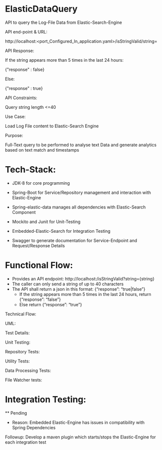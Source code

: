 # ElasticDataQuery

API to query the Log-File Data from Elastic-Search-Engine


API end-point & URL:

http://localhost:<port_Configured_In_application.yaml>/isStringValid/string=

API Response:

If the string appears more than 5 times in the last 24 hours:

{"response" : false}

Else:

{"response" : true}


API Constraints:

Query string length <=40


Use Case:

Load Log File content to Elastic-Search Engine

Purpose:

Full-Text query to be performed to analyse text Data and generate analytics based on text match and timestamps

# Tech-Stack:

- JDK-8 for core programming

- Spring-Boot for Service/Repository management and interaction with Elastic-Engine

- Spring-elastic-data manages all dependencies with Elastic-Search Component

- Mockito and Junit for Unit-Testing

- Embedded-Elastic-Search for Integration Testing

- Swagger to generate documentation for Service-Endpoint and Request/Response Details

# Functional Flow:

- Provides an API endpoint: http://localhost:<port>/isStringValid?string={string}
- The caller can only send a string of up to 40 characters
- The API shall return a json in this format: ​{“response”: “true|false”}
    - If the string appears more than 5 times in the last 24 hours, return​ {“response”: “false”}
    - Else return ​{“response”: “true”}


Technical Flow:



UML:






Test Details:

Unit Testing:

Repository Tests:


Utility Tests:


Data Processing Tests:




File Watcher tests:




# Integration Testing:

** Pending

 - Reason: Embedded Elastic-Engine has issues in compatibility with Spring Dependencies

Followup: Develop a maven plugin which starts/stops the Elastic-Engine for each integration test







